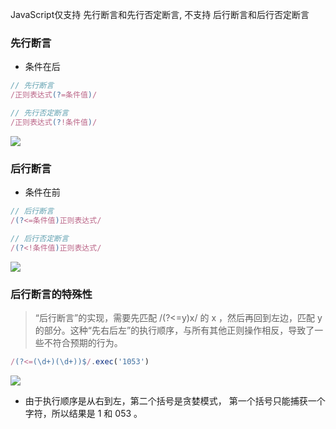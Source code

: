 JavaScript仅支持 先行断言和先行否定断言, 不支持 后行断言和后行否定断言

### 先行断言
* 条件在后
```js
// 先行断言
/正则表达式(?=条件值)/

// 先行否定断言
/正则表达式(?!条件值)/
```
![](https://tva1.sinaimg.cn/large/006tNbRwly1ga6pll0gf8j30s204qwep.jpg)


### 后行断言
* 条件在前
```js
// 后行断言
/(?<=条件值)正则表达式/

// 后行否定断言
/(?<!条件值)正则表达式/
```
![](https://tva1.sinaimg.cn/large/006tNbRwly1ga6prwm30zj30q604qaa8.jpg)



### 后行断言的特殊性
> “后行断言”的实现，需要先匹配 /(?<=y)x/ 的 x ，然后再回到左边，匹配 y 的部分。这种“先右后左”的执行顺序，与所有其他正则操作相反，导致了一些不符合预期的行为。
```js
/(?<=(\d+)(\d+))$/.exec('1053')
```
![](https://tva1.sinaimg.cn/large/006tNbRwly1ga6px1r9iqj30ue02k749.jpg)
* 由于执行顺序是从右到左，第二个括号是贪婪模式， 第一个括号只能捕获一个字符，所以结果是 1 和 053 。

